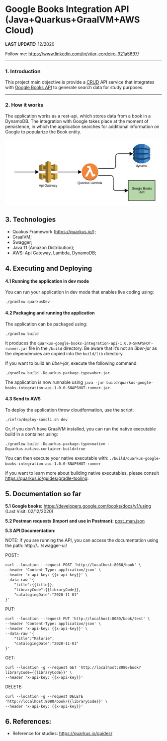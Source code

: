 # Google Books Integration API (Java+Quarkus+GraalVM+AWS Cloud)

**LAST UPDATE:** 12/2020

Follow me: https://www.linkedin.com/in/vitor-cordeiro-921a5697/

---

### 1. Introduction

This project main objective is provide a [CRUD](https://en.wikipedia.org/wiki/Create,_read,_update_and_delete) API service that integrates with [Google Books API](https://developers.google.com/books/docs/v1/using) to generate search data for study purposes.

---

### 2. How it works


The application works as a rest-api, which stores data from a book in a DynamoDB.
The integration with Google takes place at the moment of persistence, in which the application searches for additional information on Google to popularize the Book entity.

![Integration Diagram](https://raw.githubusercontent.com/vitorfmc/books-api-java-quarkus/master/help/diagram_001.jpg)


## 3. Technologies

* Quakus Framework (https://quarkus.io/);
* GraalVM;
* Swagger;
* Java 11 (Amazon Distribution);
* AWS: Api Gateway, Lambda, DynamoDB;

## 4. Executing and Deploying

#### 4.1 Running the application in dev mode

You can run your application in dev mode that enables live coding using:
```shell script
./gradlew quarkusDev
```

#### 4.2 Packaging and running the application

The application can be packaged using:
```shell script
./gradlew build
```
It produces the `quarkus-google-books-integration-api-1.0.0-SNAPSHOT-runner.jar` file in the `/build` directory.
Be aware that it’s not an _über-jar_ as the dependencies are copied into the `build/lib` directory.

If you want to build an _über-jar_, execute the following command:
```shell script
./gradlew build -Dquarkus.package.type=uber-jar
```

The application is now runnable using `java -jar build/quarkus-google-books-integration-api-1.0.0-SNAPSHOT-runner.jar`.

#### 4.3 Send to AWS

To deploy the application throw cloudformation, use the script: 
```shell script
./infra/deploy-samcli.sh dev
```

Or, if you don't have GraalVM installed, you can run the native executable build in a container using: 
```shell script
./gradlew build -Dquarkus.package.type=native -Dquarkus.native.container-build=true
```

You can then execute your native executable with: `./build/quarkus-google-books-integration-api-1.0.0-SNAPSHOT-runner`

If you want to learn more about building native executables, please consult https://quarkus.io/guides/gradle-tooling.


## 5. Documentation so far

**5.1 Google books:** 
https://developers.google.com/books/docs/v1/using (Last Visit: 02/12/2020)

**5.2 Postman requests (Import and use in Postman):** 
[post_man.json](https://raw.githubusercontent.com/vitorfmc/books-api-java-quarkus/master/help/postman_collection.json)

**5.3 API Documentation:**

NOTE: If you are running the API, you can access the documentation using the path: http://.../swagger-ui/

POST::
```
curl --location --request POST 'http://localhost:8080/book' \
--header 'Content-Type: application/json' \
--header 'x-api-key: {{x-api-key}}' \
--data-raw '{
    "title":{{title}},
    "libraryCode":{{libraryCode}},
    "catalogingDate":"2020-11-01"
}'
```

PUT:
```
curl --location --request PUT 'http://localhost:8080/book/test' \
--header 'Content-Type: application/json' \
--header 'x-api-key: {{x-api-key}}' \
--data-raw '{
    "title":"Malorie",
    "catalogingDate":"2020-11-01"
}'
```

GET:
```
curl --location -g --request GET 'http://localhost:8080/book?libraryCode={{libraryCode}}' \
--header 'x-api-key: {{x-api-key}}'
```

DELETE:
```
curl --location -g --request DELETE 'http://localhost:8080/book/{{libraryCode}}' \
--header 'x-api-key: {{x-api-key}}'
```


## 6. References:
* Reference for studies: https://quarkus.io/guides/
